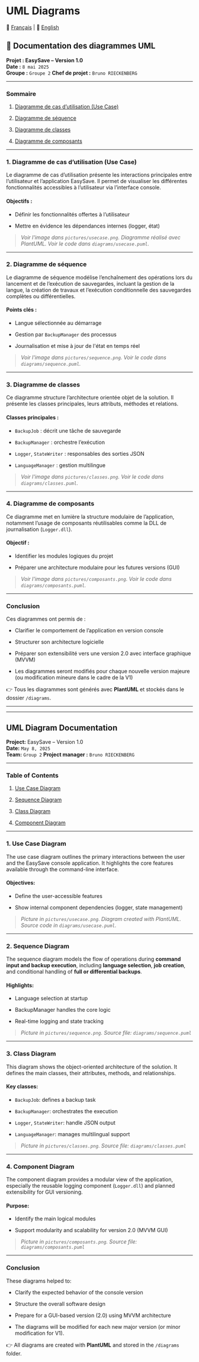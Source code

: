 # UML Diagrams

📘 [Français](#documentation-des-diagrammes-UML) | 📙 [English](#uml-diagram-documentation)

## 🧾 Documentation des diagrammes UML

**Projet : EasySave – Version 1.0**  
**Date :** `8 mai 2025`  
**Groupe :** `Groupe 2`
**Chef de projet :** `Bruno RIECKENBERG`

---

### Sommaire

1. [Diagramme de cas d’utilisation (Use Case)](#1-diagramme-de-cas-dutilisation-use-case)
    
2. [Diagramme de séquence](#2-diagramme-de-s%C3%A9quence)
    
3. [Diagramme de classes](#3-diagramme-de-classes)
    
4. [Diagramme de composants](#4-diagramme-de-composants)
    

---

### 1. Diagramme de cas d’utilisation (Use Case)

Le diagramme de cas d’utilisation présente les interactions principales entre l’utilisateur et l’application EasySave. Il permet de visualiser les différentes fonctionnalités accessibles à l’utilisateur via l’interface console.

#### Objectifs :

- Définir les fonctionnalités offertes à l’utilisateur
    
- Mettre en évidence les dépendances internes (logger, état)
    

> _Voir l'image dans `pictures/usecase.png`._
> _Diagramme réalisé avec PlantUML. Voir le code dans `diagrams/usecase.puml`._

---

### 2. Diagramme de séquence

Le diagramme de séquence modélise l’enchaînement des opérations lors du lancement et de l’exécution de sauvegardes, incluant la gestion de la langue, la création de travaux et l’exécution conditionnelle des sauvegardes complètes ou différentielles.

#### Points clés :

- Langue sélectionnée au démarrage
    
- Gestion par `BackupManager` des processus
    
- Journalisation et mise à jour de l'état en temps réel
    

> _Voir l'image dans `pictures/sequence.png`._
> _Voir le code dans `diagrams/sequence.puml`._

---

### 3. Diagramme de classes

Ce diagramme structure l’architecture orientée objet de la solution. Il présente les classes principales, leurs attributs, méthodes et relations.

#### Classes principales :

- `BackupJob` : décrit une tâche de sauvegarde
    
- `BackupManager` : orchestre l’exécution
    
- `Logger`, `StateWriter` : responsables des sorties JSON
    
- `LanguageManager` : gestion multilingue
    

> _Voir l'image dans `pictures/classes.png`._
> _Voir le code dans `diagrams/classes.puml`._

---

### 4. Diagramme de composants

Ce diagramme met en lumière la structure modulaire de l’application, notamment l’usage de composants réutilisables comme la DLL de journalisation (`Logger.dll`).

#### Objectif :

- Identifier les modules logiques du projet
    
- Préparer une architecture modulaire pour les futures versions (GUI)
    

> _Voir l'image dans `pictures/composants.png`._
> _Voir le code dans `diagrams/composants.puml`._

---

### Conclusion

Ces diagrammes ont permis de :

- Clarifier le comportement de l’application en version console
    
- Structurer son architecture logicielle
    
- Préparer son extensibilité vers une version 2.0 avec interface graphique (MVVM)

- Les diagrammes seront modifiés pour chaque nouvelle version majeure (ou modification mineure dans le cadre de la V1)
    

👉 Tous les diagrammes sont générés avec **PlantUML** et stockés dans le dossier `/diagrams`.

---
---

## UML Diagram Documentation

**Project:** EasySave – Version 1.0  
**Date:** `May 8, 2025`  
**Team:** `Group 2`
**Project manager :** `Bruno RIECKENBERG`

---

### Table of Contents

1. [Use Case Diagram](#1-use-case-diagram)
    
2. [Sequence Diagram](#2-sequence-diagram)
    
3. [Class Diagram](#3-class-diagram)
    
4. [Component Diagram](#4-component-diagram)
    

---

### 1. Use Case Diagram

The use case diagram outlines the primary interactions between the user and the EasySave console application. It highlights the core features available through the command-line interface.

#### Objectives:

- Define the user-accessible features
    
- Show internal component dependencies (logger, state management)
    

> _Picture in `pictures/usecase.png`._
> _Diagram created with PlantUML. Source code in `diagrams/usecase.puml`._

---

### 2. Sequence Diagram

The sequence diagram models the flow of operations during **command input and backup execution**, including **language selection**, **job creation**, and conditional handling of **full or differential backups**.

#### Highlights:

- Language selection at startup
    
- BackupManager handles the core logic
    
- Real-time logging and state tracking
    

> _Picture in `pictures/sequence.png`._
> _Source file: `diagrams/sequence.puml`_

---

### 3. Class Diagram

This diagram shows the object-oriented architecture of the solution. It defines the main classes, their attributes, methods, and relationships.

#### Key classes:

- `BackupJob`: defines a backup task
    
- `BackupManager`: orchestrates the execution
    
- `Logger`, `StateWriter`: handle JSON output
    
- `LanguageManager`: manages multilingual support
    

> _Picture in `pictures/classes.png`._
> _Source file: `diagrams/classes.puml`_

---

### 4. Component Diagram

The component diagram provides a modular view of the application, especially the reusable logging component (`Logger.dll`) and planned extensibility for GUI versioning.

#### Purpose:

- Identify the main logical modules
    
- Support modularity and scalability for version 2.0 (MVVM GUI)
    

> _Picture in `pictures/composants.png`._
> _Source file: `diagrams/composants.puml`_

---

### Conclusion

These diagrams helped to:

- Clarify the expected behavior of the console version
    
- Structure the overall software design
    
- Prepare for a GUI-based version (2.0) using MVVM architecture

- The diagrams will be modified for each new major version (or minor modification for V1).
    

👉 All diagrams are created with **PlantUML** and stored in the `/diagrams` folder.